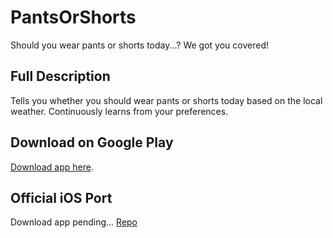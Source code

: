 # PantsOrShorts
Should you wear pants or shorts today...? We got you covered!

## Full Description
Tells you whether you should wear pants or shorts today based on the local weather. Continuously learns from your preferences.

## Download on Google Play
[Download app here](https://www.google.com/url?q=https://play.google.com/store/apps/details?id%3Dcom.cobresun.brun.pantsorshorts%26hl%3Den&sa=D&source=hangouts&ust=1534533207151000&usg=AFQjCNHb_o1nbltB5LcUo-0HMprYiz_VbA). 

## Official iOS Port 
Download app pending...
[Repo](https://github.com/Cobresun/PantsOrShorts-iOS)
